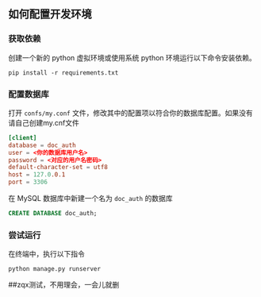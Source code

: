 ## 如何配置开发环境

### 获取依赖

创建一个新的 python 虚拟环境或使用系统 python 环境运行以下命令安装依赖。

```shell
pip install -r requirements.txt
```

### 配置数据库

打开 `confs/my.conf` 文件，修改其中的配置项以符合你的数据库配置。如果没有请自己创建my.cnf文件

```conf
[client]
database = doc_auth
user = <你的数据库用户名>
password = <对应的用户名密码>
default-character-set = utf8
host = 127.0.0.1
port = 3306
```

在 MySQL 数据库中新建一个名为 `doc_auth` 的数据库

```sql
CREATE DATABASE doc_auth;
```

### 尝试运行

在终端中，执行以下指令

```shell
python manage.py runserver
```


##zqx测试，不用理会，一会儿就删

